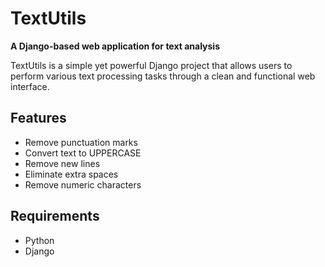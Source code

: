 <h1>TextUtils</h1>
<p><strong>A Django-based web application for text analysis</strong></p>

<p>
  TextUtils is a simple yet powerful Django project that allows users to perform various text processing tasks through a clean and functional web interface.
</p>

<h2>Features</h2>
<ul>
  <li>Remove punctuation marks</li>
  <li>Convert text to UPPERCASE</li>
  <li>Remove new lines</li>
  <li>Eliminate extra spaces</li>
  <li>Remove numeric characters</li>
</ul>

<h2>Requirements</h2>
<ul>
  <li>Python</li>
  <li>Django</li>
</ul>
